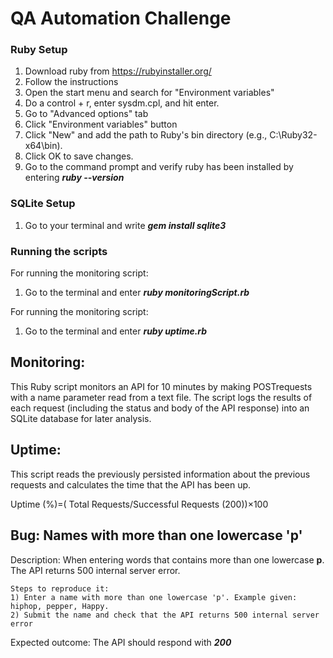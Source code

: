 # QA Automation Challenge

### Ruby Setup

1) Download ruby from https://rubyinstaller.org/
2) Follow the instructions
3) Open the start menu and search for "Environment variables"
4) Do a control + r, enter sysdm.cpl, and hit enter.
5) Go to "Advanced options" tab
6) Click "Environment variables" button
7) Click "New" and add the path to Ruby's bin directory (e.g., C:\Ruby32-x64\bin).
8) Click OK to save changes.
9) Go to the command prompt and verify ruby has been installed by entering ***ruby --version***

### SQLite Setup

1) Go to your terminal and write ***gem install sqlite3***

### Running the scripts

For running the monitoring script:
1) Go to the terminal and enter ***ruby monitoringScript.rb***

For running the monitoring script:
1) Go to the terminal and enter ***ruby uptime.rb***
   
## Monitoring:

This Ruby script monitors an API for 10 minutes by making POSTrequests with a name parameter read from a text file.
The script logs the results of each request (including the status and body of the API response) into an SQLite database for later analysis.

## Uptime:

This script reads the previously persisted information about the previous requests and calculates the time that the API has been up.

Uptime (%)=( Total Requests/Successful Requests (200))×100

## Bug: Names with more than one lowercase 'p'
Description: When entering words that contains more than one lowercase **p**. The API returns 500 internal server error.

    Steps to reproduce it:
    1) Enter a name with more than one lowercase 'p'. Example given: hiphop, pepper, Happy.
    2) Submit the name and check that the API returns 500 internal server error

Expected outcome: The API should respond with ***200***
    



